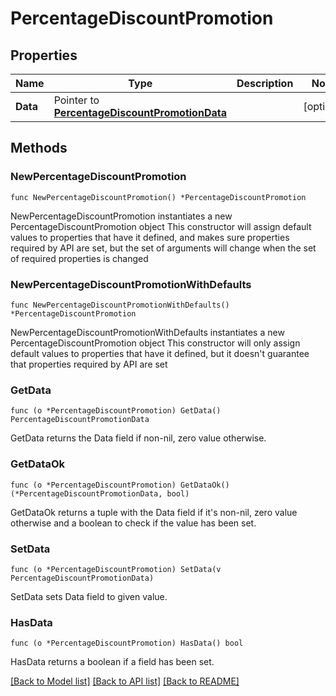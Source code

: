 # PercentageDiscountPromotion

## Properties

Name | Type | Description | Notes
------------ | ------------- | ------------- | -------------
**Data** | Pointer to [**PercentageDiscountPromotionData**](PercentageDiscountPromotionData.md) |  | [optional] 

## Methods

### NewPercentageDiscountPromotion

`func NewPercentageDiscountPromotion() *PercentageDiscountPromotion`

NewPercentageDiscountPromotion instantiates a new PercentageDiscountPromotion object
This constructor will assign default values to properties that have it defined,
and makes sure properties required by API are set, but the set of arguments
will change when the set of required properties is changed

### NewPercentageDiscountPromotionWithDefaults

`func NewPercentageDiscountPromotionWithDefaults() *PercentageDiscountPromotion`

NewPercentageDiscountPromotionWithDefaults instantiates a new PercentageDiscountPromotion object
This constructor will only assign default values to properties that have it defined,
but it doesn't guarantee that properties required by API are set

### GetData

`func (o *PercentageDiscountPromotion) GetData() PercentageDiscountPromotionData`

GetData returns the Data field if non-nil, zero value otherwise.

### GetDataOk

`func (o *PercentageDiscountPromotion) GetDataOk() (*PercentageDiscountPromotionData, bool)`

GetDataOk returns a tuple with the Data field if it's non-nil, zero value otherwise
and a boolean to check if the value has been set.

### SetData

`func (o *PercentageDiscountPromotion) SetData(v PercentageDiscountPromotionData)`

SetData sets Data field to given value.

### HasData

`func (o *PercentageDiscountPromotion) HasData() bool`

HasData returns a boolean if a field has been set.


[[Back to Model list]](../README.md#documentation-for-models) [[Back to API list]](../README.md#documentation-for-api-endpoints) [[Back to README]](../README.md)


